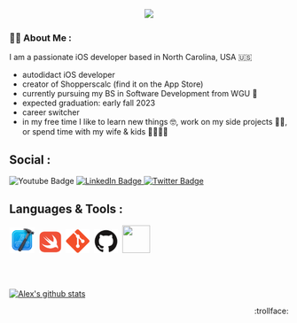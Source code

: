 <div id="header" align="center">
  <img src="https://media.giphy.com/media/ZAaaCK5RhUWxG/giphy.gif/giphy.gif" width="350"/>
</div>

### :man_technologist: About Me :
I am a passionate iOS developer based in North Carolina, USA :us:
- autodidact iOS developer
- creator of Shopperscalc (find it on the App Store)
- currently pursuing my BS in Software Development from WGU :owl: 
- expected graduation: early fall 2023
- career switcher
- in my free time I like to learn new things :nerd_face:, work on my side projects :man_technologist:, or spend time with my wife & kids :family_man_woman_girl_boy:

## Social :
<div id="badges">
    <img src="https://img.shields.io/badge/alexelo.swift@gmail.com-red?style=flat&logo=gmail&logoColor=white" alt="Youtube Badge"/>
    <a href="https://www.linkedin.com/in/alexeloswift">
    <img src="https://img.shields.io/badge/alexeloswift-blue?style=flat&logo=linkedin&logoColor=white" alt="LinkedIn Badge"/>
  </a>
  <a href="https://twitter.com/alexeloswift">
    <img src="https://img.shields.io/badge/@alexeloswift-blue?style=flat&logo=twitter&logoColor=white" alt="Twitter Badge"/>
  </a>
</div>

## Languages & Tools :
<img src="https://github.com/devicons/devicon/blob/master/icons/xcode/xcode-original.svg" title="Swift" alt="Swift" width="46" height="46"/>&nbsp;
<img src="https://github.com/devicons/devicon/blob/master/icons/swift/swift-original.svg" title="Swift" alt="Swift" width="40" height="40"/>&nbsp;
<img src="https://github.com/devicons/devicon/blob/master/icons/git/git-original.svg" title="Swift" alt="Swift" width="43" height="43"/>&nbsp;
<img src="https://github.com/devicons/devicon/blob/master/icons/github/github-original.svg" title="Swift" alt="Swift" width="43" height="43"/>&nbsp;
<img src="https://img.icons8.com/fluency/344/swiftui.png" width="50" height="50">

<br />
<br />

[![Alex's github stats](https://github-readme-stats.vercel.app/api?username=alexeloswift&count_private=true)](https://github.com/alexeloswift/github-readme-stats)

<div align="right">
  :trollface:
</div>
